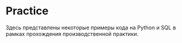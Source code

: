 # Practice
Здесь представлены некоторые примеры кода на Python и SQL в рамках прохождения производственной практики.
